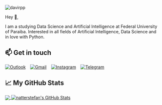 ![davirpp](https://i.imgur.com/TQfUN8m.png)

Hey 👋,

I am a studying Data Science and Artificial Intelligence at Federal University of Paraiba. Interested in all fields of Artificial Intelligence, Data Science and in love with Python.

## 📫 Get in touch
[![Outlook](https://imgur.com/ffeGI3B.png)](mailto:davirpp@hotmail.com) &ensp;
[![Gmail](https://imgur.com/RpheCdT.png)](mailto:davirpp.ds@gmail.com) &ensp;
[![Instagram](https://imgur.com/vTLXp4I.png)](https://instagram.com/davirpp) &ensp;
[![Telegram](https://imgur.com/UtqC4ks.png)](https://t.me/Davirpp) &ensp;


## &#x1f4c8; My GitHub Stats

<a href="https://github.com/davirpp/davirpp">
  <img align="center" src="https://github-readme-stats.vercel.app/api/top-langs/?username=davirpp&hide=java,html&title_color=ffffff&text_color=c9cacc&icon_color=2bbc8a&bg_color=1d1f21" />
</a>

<a href="https://github.com/davirpp/davirpp">
  <img align="center" src="https://github-readme-stats.vercel.app/api?username=davirpp&show_icons=true&line_height=27&count_private=true&title_color=ffffff&text_color=c9cacc&icon_color=2bbc8a&bg_color=1d1f21" alt="natterstefan's GitHub Stats" />
</a>
